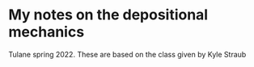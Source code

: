 <h1> My notes on the depositional mechanics </h1>
<p>Tulane spring 2022. These are based on the class given by Kyle Straub</p>
